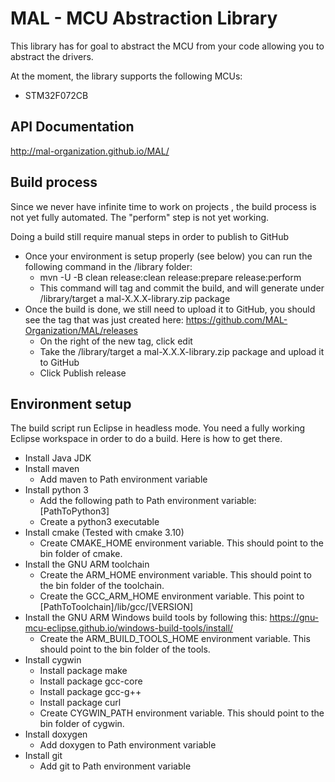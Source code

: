 # MAL - MCU Abstraction Library
This library has for goal to abstract the MCU from your code allowing you to abstract the drivers.

At the moment, the library supports the following MCUs:
* STM32F072CB

## API Documentation
http://mal-organization.github.io/MAL/

## Build process
Since we never have infinite time to work on projects , the build process is not yet fully automated.
The "perform" step is not yet working.

Doing a build still require manual steps in order to publish to GitHub
* Once your environment is setup properly (see below) you can run the following command in the /library folder:
  * mvn -U -B clean release:clean release:prepare release:perform
  * This command will tag and commit the build, and will generate under /library/target a mal-X.X.X-library.zip package
* Once the build is done, we still need to upload it to GitHub, you should see the tag that was just created here: https://github.com/MAL-Organization/MAL/releases
  * On the right of the new tag, click edit
  * Take the /library/target a mal-X.X.X-library.zip package and upload it to GitHub
  * Click Publish release

## Environment setup
The build script run Eclipse in headless mode. You need a fully working Eclipse workspace in order to do a build. Here is how to get there.
* Install Java JDK
* Install maven
  * Add maven to Path environment variable
* Install python 3
  * Add the following path to Path environment variable: [PathToPython3]
  * Create a python3 executable
* Install cmake (Tested with cmake 3.10)
  * Create CMAKE_HOME environment variable. This should point to the bin folder of cmake.
* Install the GNU ARM toolchain
  * Create the ARM_HOME environment variable. This should point to the bin folder of the toolchain.
  * Create the GCC_ARM_HOME environment variable. This point to [PathToToolchain]/lib/gcc/[VERSION]
* Install the GNU ARM Windows build tools by following this: https://gnu-mcu-eclipse.github.io/windows-build-tools/install/
  * Create the ARM_BUILD_TOOLS_HOME environment variable. This should point to the bin folder of the tools.
* Install cygwin
  * Install package make
  * Install package gcc-core
  * Install package gcc-g++
  * Install package curl
  * Create CYGWIN_PATH environment variable. This should point to the bin folder of cygwin.
* Install doxygen
  * Add doxygen to Path environment variable
* Install git
  * Add git to Path environment variable
